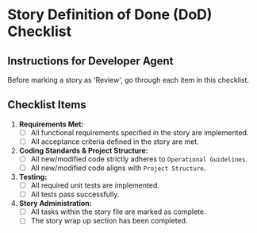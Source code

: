# Story Definition of Done (DoD) Checklist

## Instructions for Developer Agent
Before marking a story as 'Review', go through each item in this checklist.

## Checklist Items

1. **Requirements Met:**
   - [ ] All functional requirements specified in the story are implemented.
   - [ ] All acceptance criteria defined in the story are met.

2. **Coding Standards & Project Structure:**
   - [ ] All new/modified code strictly adheres to `Operational Guidelines`.
   - [ ] All new/modified code aligns with `Project Structure`.

3. **Testing:**
   - [ ] All required unit tests are implemented.
   - [ ] All tests pass successfully.

4. **Story Administration:**
   - [ ] All tasks within the story file are marked as complete.
   - [ ] The story wrap up section has been completed.
